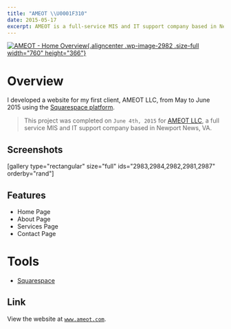 ```yaml
---
title: "AMEOT \\U0001F310"
date: 2015-05-17
excerpt: AMEOT is a full-service MIS and IT support company based in Newport News, VA.
---
```


[![AMEOT - Home
Overview](https://fvcproductions.files.wordpress.com/2015/09/ameot-home-overview.png){.aligncenter
.wp-image-2982 .size-full width="760"
height="366"}](https://www.ameot.com)

Overview
========

I developed a website for my first client, AMEOT LLC, from May to June
2015 using the [Squarespace
platform](https://squarespace.com "Squarespace").

> This project was completed on `June 4th, 2015` for [AMEOT
> LLC](https://www.ameot.com "AMEOT"), a full service MIS and IT support
> company based in Newport News, VA.

Screenshots
-----------

\[gallery type="rectangular" size="full" ids="2983,2984,2982,2981,2987"
orderby="rand"\]

Features
--------

-   Home Page
-   About Page
-   Services Page
-   Contact Page

Tools
=====

- [Squarespace](https://www.squarespace.com/ "Squarespace")

Link
----

View the website at [`www.ameot.com`](https://www.ameot.com/ "AMEOT").
